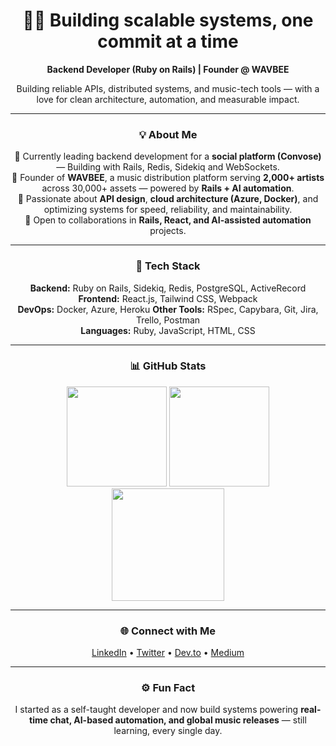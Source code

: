 <div align="center">

# 🧑‍💻 Building scalable systems, one commit at a time

**Backend Developer (Ruby on Rails) | Founder @ WAVBEE**

Building reliable APIs, distributed systems, and music-tech tools — with a love for clean architecture, automation, and measurable impact.

---

### 💡 About Me

🔭 Currently leading backend development for a **social platform (Convose)** — Building with Rails, Redis, Sidekiq and WebSockets.  
🚀 Founder of **WAVBEE**, a music distribution platform serving **2,000+ artists** across 30,000+ assets — powered by **Rails + AI automation**.  
🧱 Passionate about **API design**, **cloud architecture (Azure, Docker)**, and optimizing systems for speed, reliability, and maintainability.  
🤝 Open to collaborations in **Rails, React, and AI-assisted automation** projects.  

---

### 🧰 Tech Stack

**Backend:** Ruby on Rails, Sidekiq, Redis, PostgreSQL, ActiveRecord  
**Frontend:** React.js, Tailwind CSS, Webpack  
**DevOps:** Docker, Azure, Heroku
**Other Tools:** RSpec, Capybara, Git, Jira, Trello, Postman  
**Languages:** Ruby, JavaScript, HTML, CSS  

---

### 📊 GitHub Stats

<p align="center">
  <img height="160" src="https://github-readme-stats.vercel.app/api?username=eapenzacharias&show_icons=true&theme=dark" />
  <img height="160" src="https://github-readme-stats.vercel.app/api/top-langs/?username=eapenzacharias&layout=compact&theme=dark" />
  <img height="180" src="https://streak-stats.demolab.com?user=eapenzacharias&theme=dark&mode=weekly" />
</p>

---

### 🌐 Connect with Me

<a href="https://de.linkedin.com/in/eapenzac">LinkedIn</a> •
<a href="https://twitter.com/eapenzac">Twitter</a> •
<a href="https://dev.to/eapenzac">Dev.to</a> •
<a href="https://eapenzac.medium.com/">Medium</a>

---

### ⚙️ Fun Fact
I started as a self-taught developer and now build systems powering **real-time chat, AI-based automation, and global music releases** — still learning, every single day.

</div>

